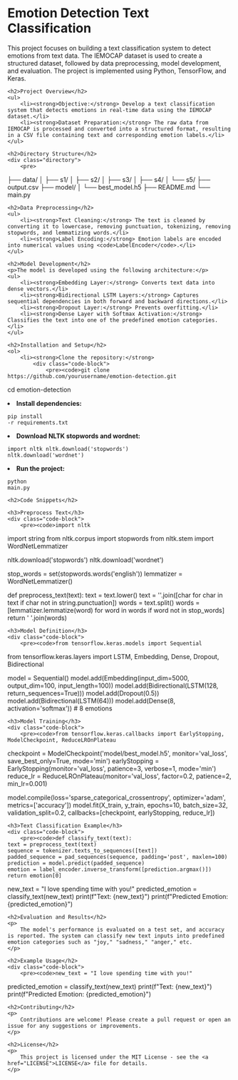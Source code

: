 
<!DOCTYPE html>
<html lang="en">
<head>
    <meta charset="UTF-8">
    <meta name="viewport" content="width=device-width, initial-scale=1.0">
</head>
<body>

 <h1>Emotion Detection Text Classification</h1>
    <p>
        This project focuses on building a text classification system to detect emotions from text data. 
        The IEMOCAP dataset is used to create a structured dataset, followed by data preprocessing, 
        model development, and evaluation. The project is implemented using Python, TensorFlow, and Keras.
    </p>

    <h2>Project Overview</h2>
    <ul>
        <li><strong>Objective:</strong> Develop a text classification system that detects emotions in real-time data using the IEMOCAP dataset.</li>
        <li><strong>Dataset Preparation:</strong> The raw data from IEMOCAP is processed and converted into a structured format, resulting in a CSV file containing text and corresponding emotion labels.</li>
    </ul>

    <h2>Directory Structure</h2>
    <div class="directory">
        <pre>
├── data/
│   ├── s1/
│   ├── s2/
│   ├── s3/
│   ├── s4/
│   └── s5/
├── output.csv
├── model/
│   └── best_model.h5
├── README.md
└── main.py
        </pre>
    </div>

    <h2>Data Preprocessing</h2>
    <ul>
        <li><strong>Text Cleaning:</strong> The text is cleaned by converting it to lowercase, removing punctuation, tokenizing, removing stopwords, and lemmatizing words.</li>
        <li><strong>Label Encoding:</strong> Emotion labels are encoded into numerical values using <code>LabelEncoder</code>.</li>
    </ul>

    <h2>Model Development</h2>
    <p>The model is developed using the following architecture:</p>
    <ul>
        <li><strong>Embedding Layer:</strong> Converts text data into dense vectors.</li>
        <li><strong>Bidirectional LSTM Layers:</strong> Captures sequential dependencies in both forward and backward directions.</li>
        <li><strong>Dropout Layer:</strong> Prevents overfitting.</li>
        <li><strong>Dense Layer with Softmax Activation:</strong> Classifies the text into one of the predefined emotion categories.</li>
    </ul>

    <h2>Installation and Setup</h2>
    <ol>
        <li><strong>Clone the repository:</strong>
            <div class="code-block">
                <pre><code>git clone https://github.com/yourusername/emotion-detection.git
cd emotion-detection</code></pre>
            </div>
        </li>
        <li><strong>Install dependencies:</strong>
            <div class="code-block">
                <pre><code>pip install -r requirements.txt</code></pre>
            </div>
        </li>
        <li><strong>Download NLTK stopwords and wordnet:</strong>
            <div class="code-block">
                <pre><code>import nltk
nltk.download('stopwords')
nltk.download('wordnet')</code></pre>
            </div>
        </li>
        <li><strong>Run the project:</strong>
            <div class="code-block">
                <pre><code>python main.py</code></pre>
            </div>
        </li>
    </ol>

    <h2>Code Snippets</h2>

    <h3>Preprocess Text</h3>
    <div class="code-block">
        <pre><code>import nltk
import string
from nltk.corpus import stopwords
from nltk.stem import WordNetLemmatizer

nltk.download('stopwords')
nltk.download('wordnet')

stop_words = set(stopwords.words('english'))
lemmatizer = WordNetLemmatizer()

def preprocess_text(text):
    text = text.lower()
    text = ''.join([char for char in text if char not in string.punctuation])
    words = text.split()
    words = [lemmatizer.lemmatize(word) for word in words if word not in stop_words]
    return ' '.join(words)</code></pre>
    </div>

    <h3>Model Definition</h3>
    <div class="code-block">
        <pre><code>from tensorflow.keras.models import Sequential
from tensorflow.keras.layers import LSTM, Embedding, Dense, Dropout, Bidirectional

model = Sequential()
model.add(Embedding(input_dim=5000, output_dim=100, input_length=100))
model.add(Bidirectional(LSTM(128, return_sequences=True)))
model.add(Dropout(0.5))
model.add(Bidirectional(LSTM(64)))
model.add(Dense(8, activation='softmax'))  # 8 emotions</code></pre>
    </div>

    <h3>Model Training</h3>
    <div class="code-block">
        <pre><code>from tensorflow.keras.callbacks import EarlyStopping, ModelCheckpoint, ReduceLROnPlateau

checkpoint = ModelCheckpoint('model/best_model.h5', monitor='val_loss', save_best_only=True, mode='min')
earlyStopping = EarlyStopping(monitor='val_loss', patience=3, verbose=1, mode='min')
reduce_lr = ReduceLROnPlateau(monitor='val_loss', factor=0.2, patience=2, min_lr=0.001)

model.compile(loss='sparse_categorical_crossentropy', optimizer='adam', metrics=['accuracy'])
model.fit(X_train, y_train, epochs=10, batch_size=32, validation_split=0.2, callbacks=[checkpoint, earlyStopping, reduce_lr])</code></pre>
    </div>

    <h3>Text Classification Example</h3>
    <div class="code-block">
        <pre><code>def classify_text(text):
    text = preprocess_text(text)
    sequence = tokenizer.texts_to_sequences([text])
    padded_sequence = pad_sequences(sequence, padding='post', maxlen=100)
    prediction = model.predict(padded_sequence)
    emotion = label_encoder.inverse_transform([prediction.argmax()])
    return emotion[0]

new_text = "I love spending time with you!"
predicted_emotion = classify_text(new_text)
print(f"Text: {new_text}")
print(f"Predicted Emotion: {predicted_emotion}")</code></pre>
    </div>

    <h2>Evaluation and Results</h2>
    <p>
        The model's performance is evaluated on a test set, and accuracy is reported. The system can classify new text inputs into predefined emotion categories such as "joy," "sadness," "anger," etc.
    </p>

    <h2>Example Usage</h2>
    <div class="code-block">
        <pre><code>new_text = "I love spending time with you!"
predicted_emotion = classify_text(new_text)
print(f"Text: {new_text}")
print(f"Predicted Emotion: {predicted_emotion}")</code></pre>
    </div>

    <h2>Contributing</h2>
    <p>
        Contributions are welcome! Please create a pull request or open an issue for any suggestions or improvements.
    </p>

    <h2>License</h2>
    <p>
        This project is licensed under the MIT License - see the <a href="LICENSE">LICENSE</a> file for details.
    </p>

</body>
</html>
